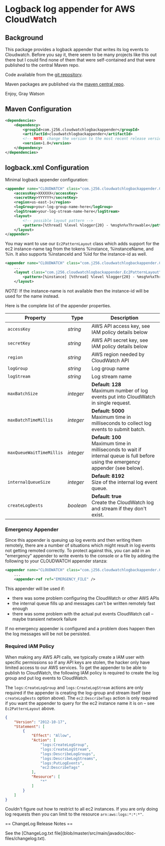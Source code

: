 # Logback log appender for AWS CloudWatch

## Background

This package provides a logback appender that writes its log events to Cloudwatch.  Before you say it,
there seem to be many projects like this out there but I could find none of them that were
self-contained and that were published to the central Maven repo.

Code available from the [git repository](https://github.com/j256/cloudwatch-logback-appender).

Maven packages are published via the [maven central repo](http://repo1.maven.org/maven2/com/j256/cloudwatchlogbackappender/cloudwatchlogbackappender/).	

Enjoy,
Gray Watson

## Maven Configuration

``` xml
<dependencies>
	<dependency>
		<groupId>com.j256.cloudwatchlogbackappender</groupId>
		<artifactId>cloudwatchlogbackappender</artifactId>
		<!-- NOTE: change the version to the most recent release version from the repo -->
		<version>1.0</version>
	</dependency>
</dependencies>
```

## logback.xml Configuration

Minimal logback appender configuration:

``` xml
<appender name="CLOUDWATCH" class="com.j256.cloudwatchlogbackappender.CloudWatchAppender">
	<accessKey>XXXXXX</accessKey>
	<secretKey>YYYYYY</secretKey>
	<region>us-east-1</region>
	<logGroup>your-log-group-name-here</logGroup>
	<logStream>your-log-stream-name-here</logStream>
	<layout>
		<!-- possible layout pattern -->
		<pattern>[%thread] %level %logger{20} - %msg%n%xThrowable</pattern>
	</layout>
</appender>
```

You may want to use our ```Ec2PatternLayout``` class which adds support for the ec2 instance-name tag from the tokens
%instance, %instanceName, and %in.  It also supports %instanceId and %iid for the instance-id as well.

``` xml
<appender name="CLOUDWATCH" class="com.j256.cloudwatchlogbackappender.CloudWatchAppender">
	...
	<layout class="com.j256.cloudwatchlogbackappender.Ec2PatternLayout">
		<pattern>[%instance] [%thread] %level %logger{20} - %msg%n%xThrowable</pattern>
	</layout>
```

*NOTE:* If the instance-name is not available then the instance-id will be used for the name instead.

Here is the complete list of the appender properties.

| Property | Type | Description |
| -------- | ---- | ----------- |
| `accessKey` | *string* | AWS API access key, see IAM policy details below |
| `secretKey` | *string* | AWS API secret key, see IAM policy details below |
| `region` | *string* | AWS region needed by CloudWatch API |
| `logGroup` | *string* | Log group name |
| `logStream` | *string* | Log stream name |
| `maxBatchSize` | *integer* | **Default: 128**<br/>Maximum number of log events put into CloudWatch in single request. |
| `maxBatchTimeMillis` | *integer* | **Default: 5000**<br/>Maximum time in milliseconds to collect log events to submit batch. |
| `maxQueueWaitTimeMillis` | *integer* | **Default: 100**<br/>Maximum time in milliseconds to wait if internal queue is full before using the emergency appender (see below). |
| `internalQueueSize` | *integer* | **Default: 8192**<br/>Size of the internal log event queue. |
| `createLogDests` | *boolean* | **Default: true**<br/>Create the CloudWatch log and stream if they don't exist. |

### Emergency Appender

Since this appender is queuing up log events and then writing them remotely, there are a number of situations which
might result in log events not getting remoted correctly.  To protect against this, you can add in an "emergency"
appender to write events to the console or a file by adding the following to your CLOUDWATCH appender stanza:

``` xml
<appender name="CLOUDWATCH" class="com.j256.cloudwatchlogbackappender.CloudWatchAppender">
	...
	<appender-ref ref="EMERGENCY_FILE" />
```

This appender will be used if:

* there was some problem configuring the CloudWatch or other AWS APIs
* the internal queue fills up and messages can't be written remotely fast enough
* there was some problem with the actual put events CloudWatch call – maybe transient network failure

If no emergency appender is configured and a problem does happen then the log messages will be not be persisted.

### Required IAM Policy

When making any AWS API calls, we typically create a IAM user with specific permissions so if any API keys are stolen,
the hacker only have limited access to our AWS services.  To get the appender to be able to publish to CloudWatch,
the following IAM policy is required to create the log group and put log events to CloudWatch.

The ```logs:CreateLogGroup``` and ```logs:CreateLogStream``` actions are only required if the appender is creating the
log-group and stream itself (see ```createLogDests``` option above).  The ```ec2:DescribeTags``` action is only required
if you want the appender to query for the ec2 instance name it is on – see ```Ec2PatternLayout``` above.

```json
{
    "Version": "2012-10-17",
    "Statement": [
        {
            "Effect": "Allow",
            "Action": [
                "logs:CreateLogGroup",
                "logs:CreateLogStream",
                "logs:DescribeLogGroups",
                "logs:DescribeLogStreams",
                "logs:PutLogEvents",
                "ec2:DescribeTags"
            ],
            "Resource": [
                "*"
            ]
        }
    ]
}
```

Couldn't figure out how to restrict to all ec2 instances.  If you are only doing log requests then
you can limit to the resource ```arn:aws:logs:*:*:*"```.

== ChangeLog Release Notes ==

See the [ChangeLog.txt file[(blob/master/src/main/javadoc/doc-files/changelog.txt).
